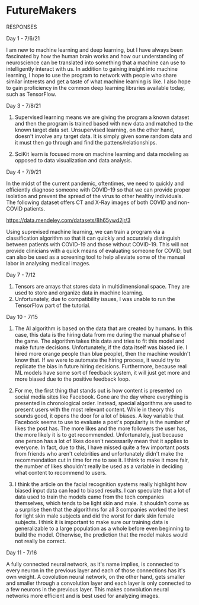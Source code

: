 # FutureMakers

RESPONSES

Day 1 - 7/6/21

I am new to machine learning and deep learning, but I have always been fascinated by how the human brain works and how our understanding of neuroscience
can be translated into something that a machine can use to intelligently interact with us. In addition to gaining insight into machine learning, I hope to 
use the program to network with people who share similar interests and get a taste of what machine learning is like. I also hope to gain proficiency in 
the common deep learning libraries available today, such as TensorFlow. 

Day 3 - 7/8/21

1. Supervised learning means we are giving the program a known dataset and then the program is trained based with new data and matched to the known target data set. 
Unsupervised learning, on the other hand, doesn't involve any target data. It is simply given some random data and it must then go through and find the pattens/relationships.

2. SciKit learn is focused more on machine learning and data modeling as opposed to data visualization and data analysis. 

Day 4 - 7/9/21

In the midst of the current pandemic, oftentimes, we need to quickly and efficiently diagnose someone with COVID-19 so that we can provide proper isolation 
and prevent the spread of the virus to other healthy individuals. The following dataset offers CT and X-Ray images of both COVID and non-COVID patients. 

https://data.mendeley.com/datasets/8h65ywd2jr/3

Using suprevised machine learning, we can train a program via a classification algorithm so that it can quickly and accurately distinguish between patients with 
COVID-19 and those without COVID-19. This will not provide clinicians with a quick means of evaluating someone for COVID, but can also be used as a screening tool
to help alleviate some of the manual labor in analysing medical images. 

Day 7 - 7/12

1. Tensors are arrays that stores data in multidimensional space. They are used to store and organize data in machine learning. 
2. Unfortunately, due to compatibility issues, I was unable to run the TensorFlow part of the tutorial. 

Day 10 - 7/15

1. The AI algorithm is based on the data that are created by humans. In this case, this data is the hiring data from me during the manual phahse of the game. The algorithm takes this data and tries to fit this model and make future decisions. Unfortunately, if the data itself was biased (ie. I hired more orange people than blue people), then the machine wouldn't know that. If we were to automate the hiring process, it would try to replicate the bias in future hiring decisions. Furthermore, because real ML models have some sort of feedback system, it will just get more and more biased due to the positive feedback loop. 

2. For me, the first thing that stands out is how content is presented on social media sites like Facebook. Gone are the day where everything is presented in chronological order. Instead, special algorithms are used to present users with the most relevant content. While in theory this sounds good, it opens the door for a lot of biases. A key variable that Facebook seems to use to evaluate a post's popularity is the number of likes the post has. The more likes and the more followers the user has, the more likely it is to get recommended. Unfortunately, just because one person has a lot of likes doesn't necessarily mean that it applies to everyone. In fact, due to this, I have missed quite a few important posts from friends who aren't celebrities and unfortunately didn't make the recommendation cut in time for me to see it. I think to make it more fair, the number of likes shouldn't really be used as a variable in deciding what content to recommend to users. 

3. I think the article on the facial recognition systems really highlight how biased input data can lead to biased results. I can speculate that a lot of data used to train the models came from the tech companies themselves, which tends to be light skin and male. It shouldn't come as a surprise then that the algorithms for all 3 companies worked the best for light skin male subjects and did the worst for dark skin female subjects. I think it is important to make sure our training data is generalizable to a large population as a whole before even beginning to build the model. Otherwise, the prediction that the model makes would not really be correct. 

Day 11 - 7/16

A fully connected neural network, as it's name implies, is connected to every neuron in the previous layer and each of those connections has it's own weight. A covolution neural network, on the other hand, gets smaller and smaller through a convolution layer and each layer is only connected to a few neurons in the previous layer. This makes convolution neural networks more efficient and is best used for analyzing images. 
